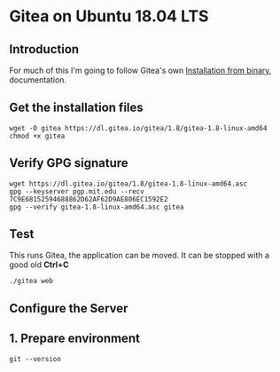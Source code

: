 # Gitea on Ubuntu 18.04 LTS

## Introduction
For much of this I'm going to follow Gitea's own
[Installation from binary](https://docs.gitea.io/en-us/install-from-binary/),
documentation.

## Get the installation files
```
wget -O gitea https://dl.gitea.io/gitea/1.8/gitea-1.8-linux-amd64
chmod +x gitea
```

## Verify GPG signature
```
wget https://dl.gitea.io/gitea/1.8/gitea-1.8-linux-amd64.asc
gpg --keyserver pgp.mit.edu --recv 7C9E68152594688862D62AF62D9AE806EC1592E2
gpg --verify gitea-1.8-linux-amd64.asc gitea
```

## Test
This runs Gitea, the application can be moved. It can be stopped with a good old
**Ctrl+C**
```
./gitea web
```

## Configure the Server

## 1. Prepare environment
```
git --version
```
